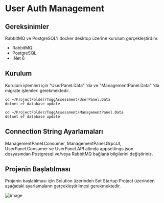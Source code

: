 # User Auth Management

## Gereksinimler

RabbitMQ ve PostgreSQL'i docker desktop üzerine kurulum gerçekleştirdim.

 - RabbitMQ
 - PostgreSQL
 - .Net 6




## Kurulum

Kurulum işlemleri için "UserPanel.Data" 'da ve "ManagementPanel.Data" 'da migrate işlemleri gerekmektedir.

    cd ~/ProjectFolder/ToggAssessment/UserPanel.Data
    dotnet ef database update
    
    cd ~/ProjectFolder/ToggAssessment/ManagementPanel.Data
    dotnet ef database update
    



## Connection String Ayarlamaları

ManagementPanel.Consumer, ManagementPanel.GrpcUI, UserPanel.Consumer ve UserPanel.API altında appsettings.json dosyasından Postgresql ve/veya RabbitMQ bağlantı bilgilerini değiştiriniz.



## Projenin Başlatılması

Projenin başlatılması için Solution üzerinden Set Startup Project üzerinden aşağıdaki ayarlamaların gerçekleştirilmesi gerekmektedir.

![image](https://user-images.githubusercontent.com/32467049/162075998-f775f979-4d43-4191-8859-d052aa5b1284.png)
